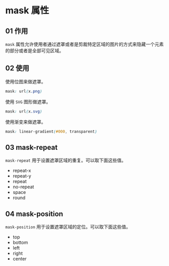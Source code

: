 # mask 属性

## 01 作用
`mask` 属性允许使用者通过遮罩或者是剪裁特定区域的图片的方式来隐藏一个元素的部分或者是全部可见区域。


## 02 使用
使用位图来做遮罩。
```css
mask: url(x.png)
```

使用 `SVG` 图形做遮罩。
```css
mask: url(x.svg)
```

使用渐变来做遮罩。
```css
mask: linear-gradient(#000, transparent)
```


## 03 mask-repeat
`mask-repeat` 用于设置遮罩区域的重复。可以取下面这些值。

- repeat-x
- repeat-y
- repeat
- no-repeat
- space
- round


## 04 mask-position
`mask-position` 用于设置遮罩区域的定位。可以取下面这些值。

- top
- bottom
- left
- right
- center
